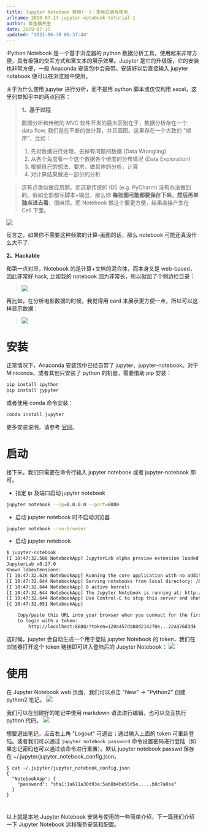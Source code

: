 ```yaml
---
title: Jupyter Notebook 教程(一)：本地安装与使用
urlname: 2019-07-17-jupyter-notebook-toturial-1
author: 章鱼猫先生
date: 2019-07-17
updated: "2021-06-30 09:37:44"
---
```


iPython Notebook 是一个基于浏览器的 python 数据分析工具，使用起来非常方便，具有极强的交互方式和富文本的展示效果。Jupyter 是它的升级版，它的安装也非常方便，一般 Anaconda 安装包中会自带。安装好以后直接输入 jupyter notebook 便可以在浏览器中使用。

关于为什么使用 jupyter 进行分析，而不是用 python 脚本或仅仅利用 excel，这里列举知乎中的两点回答：

> **1、基于过程**
>
> 数据分析和传统的 MVC 软件开发的最大区别在于，数据分析存在一个 data flow, 我们是在不断的做计算，并且画图。这里存在一个大致的 "顺序"，比如：
>
> 1.  先对数据进行处理，去掉有问题的数据 (Data Wrangling)
> 2.  从各个角度看一个这个数据各个维度的分布情况 (Data Exploration)
> 3.  根据自己的想法、要求，做具体的分析，计算
> 4.  对计算结果做进一部分的分析

> 这有点类似做应用题。而这是传统的 IDE (e.g. PyCharm) 没有办法做到的。假如全部都写脚本+输出，那么你 **每张图可能都要保存下来，然后再单独点进去看**，很麻烦。而 Notebook 做这个要更方便，结果直接产生在 Cell 下面。

![](https://shub.weiyan.tech/yuque/elog-cookbook-img/FqtURTj4UvTyPmTTkMAS-SLDNTJc.jpeg)

反言之，如果你不需要这种频繁的计算-画图的话，那么 notebook 可能还真没什么大不了.

**2、Hackable**

和第一点对应，Notebook 的是计算+文档的混合体，而本身又是 web-based，因此非常好 hack, 比如我的 notebook 因为非常长，所以就加了个侧边栏目录：

> ![](https://shub.weiyan.tech/yuque/elog-cookbook-img/Flsdnj1w2kd21uCCBSTtsQwXPWcK.jpeg)

再比如，在分析电影数据的时候，我觉得用 card 来展示更方便一点，所以可以这样显示数据：

> ![](https://shub.weiyan.tech/yuque/elog-cookbook-img/Fk6z9MvQflcnWFXW8s4dNm76zU3m.jpeg)

# 安装

正常情况下，Anaconda 安装包中已经自带了 jupyter、jupyter-notebook。对于 Miniconda，或者其他只安装了 python 的机器，需要借助 pip 安装：

```bash
pip install ipython
pip install jypyter
```

或者使用 conda 命令安装：

```bash
conda install jupyter
```

更多安装说明，请参考 [官网](http://jupyter.org/install.html)。

# 启动

接下来，我们只需要在命令行输入 jupyter notebook 或者 jupyter-notebook 即可。

- 指定 ip 及端口启动 jupyter notebook

```bash
jupyter notebook --ip=0.0.0.0 --port=8080
```

- 启动 jupyter notebook 时不启动浏览器

```bash
jupyter notebook --no-browser
```

- 启动 jupyter notebook

```bash
$ jupyter-notebook
[I 10:47:32.588 NotebookApp] JupyterLab alpha preview extension loaded from /Bio/Bioinfo/Pipeline/SoftWare/Python/Anaconda2.5/lib/python2.7/site-packages/jupyterlab
JupyterLab v0.27.0
Known labextensions:
[I 10:47:32.626 NotebookApp] Running the core application with no additional extensions or settings
[I 10:47:32.644 NotebookApp] Serving notebooks from local directory: /Bio/home/bi.shenwy/pythonTrain
[I 10:47:32.644 NotebookApp] 0 active kernels
[I 10:47:32.644 NotebookApp] The Jupyter Notebook is running at: http://localhost:8888/?token=120a457da88d214270e...22a376d3d4
[I 10:47:32.644 NotebookApp] Use Control-C to stop this server and shut down all kernels (twice to skip confirmation).
[C 10:47:32.651 NotebookApp]

    Copy/paste this URL into your browser when you connect for the first time,
    to login with a token:
        http://localhost:8888/?token=120a457da88d214270e...22a376d3d4
```

这时候，jupyter 会自动生成一个用于登陆 jupyter Notebook 的 token，我们在浏览器打开这个 token 链接即可进入登陆后的 Jupyter Notebook：
![](https://shub.weiyan.tech/yuque/elog-cookbook-img/FjLdbfzpjjE-jrDy-xh-eEh1d74k.png)

# 使用

在 Jupyter Notebook web 页面，我们可以点击 "New" → "Python2" 创建 python2 笔记。
![](https://shub.weiyan.tech/yuque/elog-cookbook-img/FjLdbfzpjjE-jrDy-xh-eEh1d74k.png)

我们可以在创建好的笔记中使用 markdown 语法进行编辑，也可以交互执行 python 代码。
![](https://shub.weiyan.tech/yuque/elog-cookbook-img/FguaClDlBgOp0-om0nxmKehCWUJk.png)

想要退出笔记，点击右上角 "Logout" 可退出；通过输入上面的 token 可重新登陆。或者我们可以通过 `jupyter notebook password` 命令设置密码进行登陆（如果忘记密码也可以通过该命令进行重置）。默认 jupyter notebook passwd 保存在 \~/.jupyter/jupyter_notebook_config.json。

    $ cat ~/.jupyter/jupyter_notebook_config.json
    {
      "NotebookApp": {
        "password": "sha1:1a611a30d93a:5ab8b4be55d5e.....b8c7a8sa"
      }
    }

#

以上就是本地 Jupyter Notebook 安装与使用的一些简单介绍，下一篇我们介绍一下 Jupyter Notebook 远程服务安装和配置。

